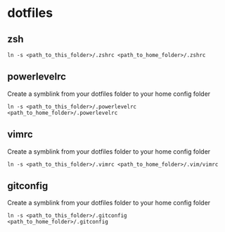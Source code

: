 # dotfiles

## zsh
```
ln -s <path_to_this_folder>/.zshrc <path_to_home_folder>/.zshrc
```

## powerlevelrc
Create a symblink from your dotfiles folder to your home config folder
```
ln -s <path_to_this_folder>/.powerlevelrc <path_to_home_folder>/.powerlevelrc
```

## vimrc
Create a symblink from your dotfiles folder to your home config folder
```
ln -s <path_to_this_folder>/.vimrc <path_to_home_folder>/.vim/vimrc
```

## gitconfig
Create a symblink from your dotfiles folder to your home config folder
```
ln -s <path_to_this_folder>/.gitconfig <path_to_home_folder>/.gitconfig
```

